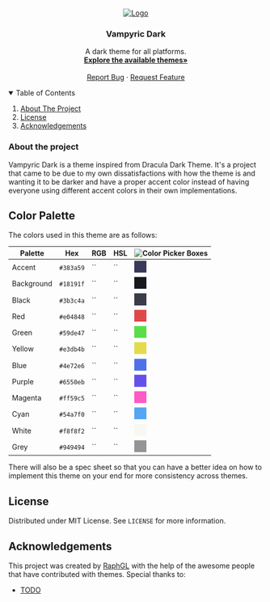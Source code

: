 <!-- PROJECT LOGO -->
<br />
<p align="center">
  <a href="https://github.com/VampyricDark/VampyricDark">
    <img src="images/logo.png" alt="Logo" width="80" height="80">
  </a>

  <h3 align="center">Vampyric Dark</h3>

  <p align="center">
     A dark theme for all platforms.
    <br />
    <a href="https://github.com/VampyricDark/VampyricDark"><strong>Explore the available themes»</strong></a>
    <br />
    <br />
    <a href="https://github.com/VampyricDark/VampyricDark/issues">Report Bug</a>
    ·
    <a href="https://github.com/VampyricDark/VampyricDark/issues">Request Feature</a>
  </p>
</p>



<!-- TABLE OF CONTENTS -->
<details open="open">
  <summary>Table of Contents</summary>
  <ol>
    <li>
      <a href="#about-the-project">About The Project</a>
      <ul>
      </ul>
    </li>
    <li><a href="#license">License</a></li>
    <li><a href="#acknowledgements">Acknowledgements</a></li>
  </ol>
</details>



<!-- ABOUT THE PROJECT -->
### About the project
Vampyric Dark is a theme inspired from Dracula Dark Theme. It's a project that came to be due to my own dissatisfactions with how the theme is and wanting it
to be darker and have a proper accent color instead of having everyone using different accent colors in their own implementations.

<!-- GETTING STARTED -->
## Color Palette
The colors used in this theme are as follows:

<div align="center">

Palette      | Hex       | RGB   | HSL | ![Color Picker Boxes](https://draculatheme.com/static/img/color-boxes/eyedropper.png)
---          | ---       | ---   | --- | ---
Accent       | `#383a59` | ``    | ``  | <img alt="Accent Color" src="color_imgs/accent.png" height=24/>
Background   | `#18191f` | ``    | ``  | <img alt="Background Color" src="color_imgs/background.png" height=24/>
Black        | `#3b3c4a` | ``    | ``  | <img alt="Black Color" src="color_imgs/black.png" height=24/>
Red          | `#e04848` | ``    | ``  | <img alt="Red Color" src="color_imgs/red.png" height=24/>
Green        | `#59de47` | ``    | ``  | <img alt="Green Color" src="color_imgs/green.png" height=24/>
Yellow       | `#e3db4b` | ``    | ``  | <img alt="Yellow Color" src="color_imgs/yellow.png" height=24/>
Blue         | `#4e72e6` | ``    | ``  | <img alt="Blue Color" src="color_imgs/blue.png" height=24/>
Purple       | `#6550eb` | ``    | ``  | <img alt="Purple Color" src="color_imgs/purple.png" height=24/>
Magenta      | `#ff59c5` | ``    | ``  | <img alt="Magenta Color" src="color_imgs/magenta.png" height=24/>
Cyan         | `#54a7f0` | ``    | ``  | <img alt="Cyan Color" src="color_imgs/cyan.png" height=24/>
White        | `#f8f8f2` | ``    | ``  | <img alt="White Color" src="color_imgs/white.png" height=24/>
Grey         | `#949494` | ``    | ``  | <img alt="Grey Color" src="color_imgs/grey.png" height=24/>
  
</div>

There will also be a spec sheet so that you can have a better idea on how to implement this theme on your end for more consistency across themes.

## License

Distributed under MIT License. See `LICENSE` for more information.

<!-- ACKNOWLEDGEMENTS -->
## Acknowledgements
This project was created by [RaphGL](https://github.com/RaphGL/) with the help of the awesome people that have contributed with themes.
Special thanks to:
- [TODO]()



<!-- MARKDOWN LINKS & IMAGES -->
<!-- https://www.markdownguide.org/basic-syntax/#reference-style-links -->
[contributors-shield]: https://img.shields.io/github/contributors/othneildrew/Best-README-Template.svg?style=for-the-badge
[contributors-url]: https://github.com/othneildrew/Best-README-Template/graphs/contributors
[forks-shield]: https://img.shields.io/github/forks/othneildrew/Best-README-Template.svg?style=for-the-badge
[forks-url]: https://github.com/othneildrew/Best-README-Template/network/members
[stars-shield]: https://img.shields.io/github/stars/othneildrew/Best-README-Template.svg?style=for-the-badge
[stars-url]: https://github.com/othneildrew/Best-README-Template/stargazers
[issues-shield]: https://img.shields.io/github/issues/othneildrew/Best-README-Template.svg?style=for-the-badge
[issues-url]: https://github.com/othneildrew/Best-README-Template/issues
[license-shield]: https://img.shields.io/github/license/othneildrew/Best-README-Template.svg?style=for-the-badge
[license-url]: https://github.com/othneildrew/Best-README-Template/blob/master/LICENSE.txt
[linkedin-shield]: https://img.shields.io/badge/-LinkedIn-black.svg?style=for-the-badge&logo=linkedin&colorB=555
[linkedin-url]: https://linkedin.com/in/othneildrew
[product-screenshot]: images/screenshot.png
